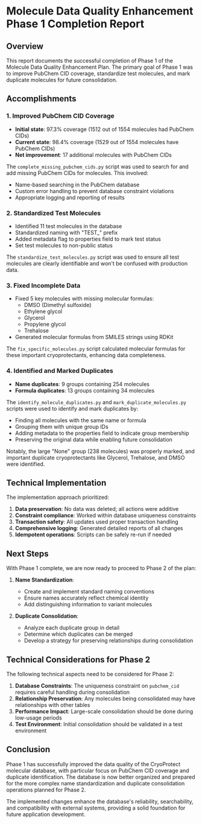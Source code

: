 # Molecule Data Quality Enhancement Phase 1 Completion Report

## Overview

This report documents the successful completion of Phase 1 of the Molecule Data Quality Enhancement Plan. The primary goal of Phase 1 was to improve PubChem CID coverage, standardize test molecules, and mark duplicate molecules for future consolidation.

## Accomplishments

### 1. Improved PubChem CID Coverage

- **Initial state**: 97.3% coverage (1512 out of 1554 molecules had PubChem CIDs)
- **Current state**: 98.4% coverage (1529 out of 1554 molecules have PubChem CIDs)
- **Net improvement**: 17 additional molecules with PubChem CIDs

The `complete_missing_pubchem_cids.py` script was used to search for and add missing PubChem CIDs for molecules. This involved:
- Name-based searching in the PubChem database
- Custom error handling to prevent database constraint violations
- Appropriate logging and reporting of results

### 2. Standardized Test Molecules

- Identified 11 test molecules in the database
- Standardized naming with "TEST_" prefix
- Added metadata flag to properties field to mark test status
- Set test molecules to non-public status

The `standardize_test_molecules.py` script was used to ensure all test molecules are clearly identifiable and won't be confused with production data.

### 3. Fixed Incomplete Data

- Fixed 5 key molecules with missing molecular formulas:
  - DMSO (Dimethyl sulfoxide)
  - Ethylene glycol
  - Glycerol
  - Propylene glycol
  - Trehalose
- Generated molecular formulas from SMILES strings using RDKit

The `fix_specific_molecules.py` script calculated molecular formulas for these important cryoprotectants, enhancing data completeness.

### 4. Identified and Marked Duplicates

- **Name duplicates**: 9 groups containing 254 molecules
- **Formula duplicates**: 13 groups containing 34 molecules

The `identify_molecule_duplicates.py` and `mark_duplicate_molecules.py` scripts were used to identify and mark duplicates by:
- Finding all molecules with the same name or formula
- Grouping them with unique group IDs
- Adding metadata to the properties field to indicate group membership
- Preserving the original data while enabling future consolidation

Notably, the large "None" group (238 molecules) was properly marked, and important duplicate cryoprotectants like Glycerol, Trehalose, and DMSO were identified.

## Technical Implementation

The implementation approach prioritized:

1. **Data preservation**: No data was deleted; all actions were additive
2. **Constraint compliance**: Worked within database uniqueness constraints
3. **Transaction safety**: All updates used proper transaction handling
4. **Comprehensive logging**: Generated detailed reports of all changes
5. **Idempotent operations**: Scripts can be safely re-run if needed

## Next Steps

With Phase 1 complete, we are now ready to proceed to Phase 2 of the plan:

1. **Name Standardization**:
   - Create and implement standard naming conventions
   - Ensure names accurately reflect chemical identity
   - Add distinguishing information to variant molecules

2. **Duplicate Consolidation**:
   - Analyze each duplicate group in detail
   - Determine which duplicates can be merged
   - Develop a strategy for preserving relationships during consolidation

## Technical Considerations for Phase 2

The following technical aspects need to be considered for Phase 2:

1. **Database Constraints**: The uniqueness constraint on `pubchem_cid` requires careful handling during consolidation
2. **Relationship Preservation**: Any molecules being consolidated may have relationships with other tables
3. **Performance Impact**: Large-scale consolidation should be done during low-usage periods
4. **Test Environment**: Initial consolidation should be validated in a test environment

## Conclusion

Phase 1 has successfully improved the data quality of the CryoProtect molecular database, with particular focus on PubChem CID coverage and duplicate identification. The database is now better organized and prepared for the more complex name standardization and duplicate consolidation operations planned for Phase 2.

The implemented changes enhance the database's reliability, searchability, and compatibility with external systems, providing a solid foundation for future application development.